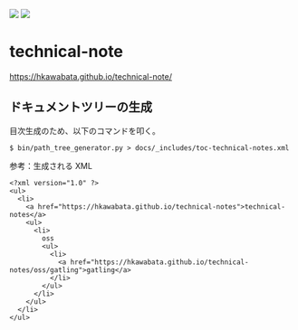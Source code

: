 ![](https://img.shields.io/github/last-commit/hkawabata/technical-note.svg)
![](https://img.shields.io/github/repo-size/hkawabata/technical-note.svg)

# technical-note

https://hkawabata.github.io/technical-note/

## ドキュメントツリーの生成

目次生成のため、以下のコマンドを叩く。

```
$ bin/path_tree_generator.py > docs/_includes/toc-technical-notes.xml
```

参考：生成される XML

```
<?xml version="1.0" ?>
<ul>
  <li>
    <a href="https://hkawabata.github.io/technical-notes">technical-notes</a>
    <ul>
      <li>
        oss
        <ul>
          <li>
            <a href="https://hkawabata.github.io/technical-notes/oss/gatling">gatling</a>
          </li>
        </ul>
      </li>
    </ul>
  </li>
</ul>
```
